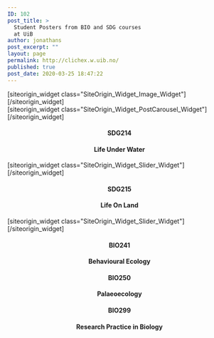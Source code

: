 ```yaml
---
ID: 102
post_title: >
  Student Posters from BIO and SDG courses
  at UiB
author: jonathans
post_excerpt: ""
layout: page
permalink: http://clichex.w.uib.no/
published: true
post_date: 2020-03-25 18:47:22
---
```

<div id="pl-102" class="panel-layout"><div id="pg-102-0" class="panel-grid panel-no-style"><div id="pgc-102-0-0" class="panel-grid-cell" data-weight="1"><div id="panel-102-0-0-0" class="so-panel widget widget_sow-image panel-first-child panel-last-child" data-index="0" data-style="{&quot;background_image_attachment&quot;:false,&quot;background_display&quot;:&quot;tile&quot;}">[siteorigin_widget class="SiteOrigin_Widget_Image_Widget"][/siteorigin_widget]</div></div></div><div id="pg-102-1" class="panel-grid panel-no-style"><div id="pgc-102-1-0" class="panel-grid-cell" data-weight="1"><div id="panel-102-1-0-0" class="so-panel widget widget_sow-post-carousel panel-first-child panel-last-child" data-index="1" data-style="{&quot;background_image_attachment&quot;:false,&quot;background_display&quot;:&quot;tile&quot;}">[siteorigin_widget class="SiteOrigin_Widget_PostCarousel_Widget"][/siteorigin_widget]</div></div></div><div id="pg-102-2" class="panel-grid panel-no-style" data-style="{&quot;background_image_attachment&quot;:false,&quot;background_display&quot;:&quot;tile&quot;,&quot;cell_alignment&quot;:&quot;flex-start&quot;}" data-ratio="1" data-ratio-direction="right"><div id="pgc-102-2-0" class="panel-grid-cell panel-grid-cell-empty" data-weight="0.17"></div><div id="pgc-102-2-1" class="panel-grid-cell panel-grid-cell-empty" data-weight="0.33"></div><div id="pgc-102-2-2" class="panel-grid-cell panel-grid-cell-empty panel-grid-cell-mobile-last" data-weight="0.33"></div><div id="pgc-102-2-3" class="panel-grid-cell panel-grid-cell-empty" data-weight="0.17"></div></div><div id="pg-102-3" class="panel-grid panel-no-style" data-style="{&quot;background_image_attachment&quot;:false,&quot;background_display&quot;:&quot;tile&quot;,&quot;cell_alignment&quot;:&quot;flex-start&quot;}" data-ratio="1" data-ratio-direction="right"><div id="pgc-102-3-0" class="panel-grid-cell" data-weight="0.2"><div id="panel-102-3-0-0" class="so-panel widget widget_sow-editor panel-first-child" data-index="2" data-style="{&quot;background_image_attachment&quot;:false,&quot;background_display&quot;:&quot;tile&quot;}"><div class="so-widget-sow-editor so-widget-sow-editor-base">
<div class="siteorigin-widget-tinymce textwidget">
	<h4 style="text-align: center">SDG214</h4>
<h4 style="text-align: center">Life Under Water</h4></div>
</div></div><div id="panel-102-3-0-1" class="so-panel widget widget_sow-slider panel-last-child" data-index="3" data-style="{&quot;background_image_attachment&quot;:false,&quot;background_display&quot;:&quot;tile&quot;}">[siteorigin_widget class="SiteOrigin_Widget_Slider_Widget"][/siteorigin_widget]</div></div><div id="pgc-102-3-1" class="panel-grid-cell" data-weight="0.2"><div id="panel-102-3-1-0" class="so-panel widget widget_sow-editor panel-first-child" data-index="4" data-style="{&quot;background_image_attachment&quot;:false,&quot;background_display&quot;:&quot;tile&quot;}"><div class="so-widget-sow-editor so-widget-sow-editor-base">
<div class="siteorigin-widget-tinymce textwidget">
	<h4 style="text-align: center">SDG215</h4>
<h4 style="text-align: center">Life On Land</h4></div>
</div></div><div id="panel-102-3-1-1" class="so-panel widget widget_sow-slider panel-last-child" data-index="5" data-style="{&quot;background_image_attachment&quot;:false,&quot;background_display&quot;:&quot;tile&quot;}">[siteorigin_widget class="SiteOrigin_Widget_Slider_Widget"][/siteorigin_widget]</div></div><div id="pgc-102-3-2" class="panel-grid-cell" data-weight="0.2"><div id="panel-102-3-2-0" class="so-panel widget widget_sow-editor panel-first-child panel-last-child" data-index="6" data-style="{&quot;background_image_attachment&quot;:false,&quot;background_display&quot;:&quot;tile&quot;}"><div class="so-widget-sow-editor so-widget-sow-editor-base">
<div class="siteorigin-widget-tinymce textwidget">
	<h4 style="text-align: center">BIO241</h4>
<h4 style="text-align: center">Behavioural Ecology</h4></div>
</div></div></div><div id="pgc-102-3-3" class="panel-grid-cell" data-weight="0.2"><div id="panel-102-3-3-0" class="so-panel widget widget_sow-editor panel-first-child panel-last-child" data-index="7" data-style="{&quot;background_image_attachment&quot;:false,&quot;background_display&quot;:&quot;tile&quot;}"><div class="so-widget-sow-editor so-widget-sow-editor-base">
<div class="siteorigin-widget-tinymce textwidget">
	<h4 style="text-align: center">BIO250</h4>
<h4 style="text-align: center">Palaeoecology</h4></div>
</div></div></div><div id="pgc-102-3-4" class="panel-grid-cell" data-weight="0.2"><div id="panel-102-3-4-0" class="so-panel widget widget_sow-editor panel-first-child panel-last-child" data-index="8" data-style="{&quot;background_image_attachment&quot;:false,&quot;background_display&quot;:&quot;tile&quot;}"><div class="so-widget-sow-editor so-widget-sow-editor-base">
<div class="siteorigin-widget-tinymce textwidget">
	<h4 style="text-align: center">BIO299</h4>
<h4 style="text-align: center">Research Practice in Biology</h4></div>
</div></div></div></div></div>